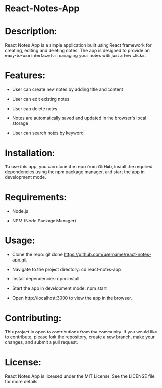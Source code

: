# React-Notes-App

# Description:

React Notes App is a simple application built using React framework for creating, editing and deleting notes. The app is designed to provide an easy-to-use interface for managing your notes with just a few clicks.

# Features:

- User can create new notes by adding title and content

- User can edit existing notes

- User can delete notes

- Notes are automatically saved and updated in the browser's local storage

- User can search notes by keyword

# Installation:

To use this app, you can clone the repo from GitHub, install the required dependencies using the npm package manager, and start the app in development mode.

# Requirements:

- Node.js

- NPM (Node Package Manager)

# Usage:

- Clone the repo: git clone https://github.com/username/react-notes-app.git

- Navigate to the project directory: cd react-notes-app

- Install dependencies: npm install

- Start the app in development mode: npm start

- Open http://localhost:3000 to view the app in the browser.

# Contributing:

This project is open to contributions from the community. If you would like to contribute, please fork the repository, create a new branch, make your changes, and submit a pull request.

# License:

React Notes App is licensed under the MIT License. See the LICENSE file for more details.
